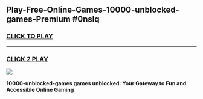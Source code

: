
## Play-Free-Online-Games-10000-unblocked-games-Premium #0nslq
<h3>
<a href="https://premium.freeplayer.one?title=10000-unblocked-games&ref=8M">CLICK TO PLAY</a></h3>
<hr>

<h3>
<a href="https://premium.freeplayer.one?title=10000-unblocked-games&ref=8M">CLICK 2 PLAY</a>
  
</h3>

<a href="https://premium.freeplayer.one?title=10000-unblocked-games&ref=8M"><img src="https://clearcache.store/games.png"></a>


**10000-unblocked-games games unblocked: Your Gateway to Fun and Accessible Online Gaming**
